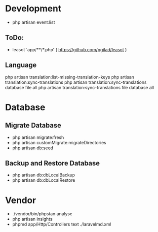 
# Development
- php artisan event:list

## ToDo:
- leasot 'app/**/*.php' ( https://github.com/pgilad/leasot )

## Language

php artisan translation:list-missing-translation-keys
php artisan translation:sync-translations
php artisan translation:sync-translations database file all
php artisan translation:sync-translations file database all

# Database

## Migrate Database
- php artisan migrate:fresh
- php artisan customMigrate:migrateDirectories
- php artisan db:seed


## Backup and Restore Database

- php artisan db:dbLocalBackup
- php artisan db:dbLocalRestore

# Vendor

- ./vendor/bin/phpstan analyse
- php artisan insights
- phpmd app/Http/Controllers text ./laravelmd.xml
